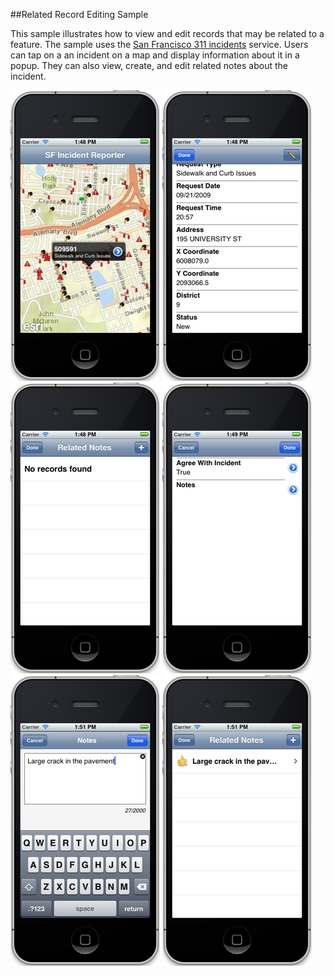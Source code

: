 ##Related Record Editing Sample 

This sample illustrates how to view and edit records that may be related to a feature. The sample uses the [San Francisco 311 incidents](http://sampleserver3.arcgisonline.com/ArcGIS/rest/services/SanFrancisco/311Incidents/FeatureServer) service. Users can tap on a an incident on a map and display information about it in a popup. They can also view, create, and edit related notes about the incident.

![](image.png)
![](image2.png)
![](image3.png)
![](image4.png)
![](image5.png)
![](image6.png)




